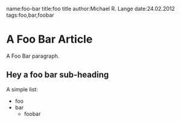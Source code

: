 name:foo-bar
title:foo title
author:Michael R. Lange
date:24.02.2012
tags:foo,bar,foobar

# A Foo Bar Article

A Foo Bar paragraph.

## Hey a foo bar sub-heading

A simple list:

* foo
* bar
    * foobar
